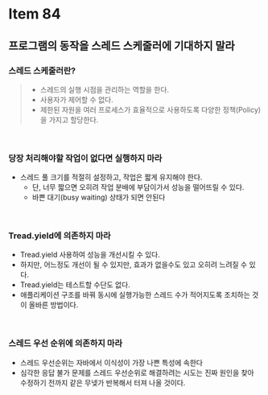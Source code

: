 # Item 84

## 프로그램의 동작을 스레드 스케줄러에 기대하지 말라

### 스레드 스케줄러란?
> - 스레드의 실행 시점을 관리하는 역할을 한다.<br>
> - 사용자가 제어할 수 없다.<br>
> - 제한된 자원을 여러 프로세스가 효율적으로 사용하도록 다양한 정책(Policy)을 가지고 할당한다.
<br>

### 당장 처리해야할 작업이 없다면 실행하지 마라
- 스레드 풀 크기를 적절히 설정하고, 작업은 짧게 유지해야 한다.
  - 단, 너무 짧으면 오히려 작업 분배에 부담이가서 성능을 떨어뜨릴 수 있다.
  - 바쁜 대기(busy waiting) 상태가 되면 안된다
<br>

### Tread.yield에 의존하지 마라
- Tread.yield 사용하여 성능을 개선시킬 수 있다.
- 하지만, 어느정도 개선이 될 수 있지만, 효과가 없을수도 있고 오히려 느려질 수 있다.
- Tread.yield는 테스트할 수단도 없다.
- 애플리케이션 구조를 바꿔 동시에 실행가능한 스레드 수가 적어지도록 조치하는 것이 올바른 방법이다.
<br>

### 스레드 우선 순위에 의존하지 마라
- 스레드 우선순위는 자바에서 이식성이 가장 나쁜 특성에 속한다
- 심각한 응답 불가 문제를 스레드 우선순위로 해결하려는 시도는 진짜 원인을 찾아 수정하기 전까지 같은 무넺가 반복해서 터져 나올 것이다.
